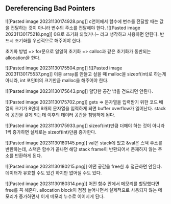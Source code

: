 ## Dereferencing Bad Pointers
![[Pasted image 20231130174928.png]]
c언어에서 함수에 변수를 전달할 때는 값을 전달하는 것이 아니라 변수의 주소를 전달해야 한다.
![[Pasted image 20231130175218.png]]
0으로 초기화 되었거니~ 라고 생각하고 사용하면 안된다.
반드시 초기화를 우선적으로 해주어야 한다.

초기화 방법
=> for문으로 일일히 초기화
=> calloc과 같은 초기화가 동반되는 allocation을 한다.

![[Pasted image 20231130175504.png]]
![[Pasted image 20231130175537.png]]
이중 array를 만들고 싶을 때 malloc을 sizeof(int)로 하는게 아니라, int 포인터의 크기만큼 malloc을 해주어야 한다.

![[Pasted image 20231130175643.png]]
할당한 공간 밖을 건드리면 안된다.

![[Pasted image 20231130175702.png]]
gets => 문자열을 입력받기 위한 코드
배열의 크기가 8인데 9개의 문자열을 입력하게 되면 buffer overflow가 일어난다.
stack에 공간을 갖게 되는데 이후의 데이터 공간을 침범하게 된다.

![[Pasted image 20231130175933.png]]
sizeof(int)만큼 더해야 하는 것이 아니라 1씩 증가하면 실제로는 sizeof(int)만큼 증가한다.

![[Pasted image 20231130180145.png]]
val은 stack에 있고 &val은 스택 주소를 반환하는데, 스택은 함수가 끝나면 해당 stack frame이 반환되어서 존재하지 않는 주소를 반환하게 된다.

![[Pasted image 20231130180215.png]]
어떤 공간을 free한 후 접근하면 안된다.
데이터가 유효할 수도 있긴 하지만 없어질 수도 있다.

![[Pasted image 20231130180314.png]]
어떤 함수 안에서 메모리를 할당했다면 free를 꼭 해준다.
allocation block이 점점 늘어나면서 실제적으로 사용되지 않는 메모리가 증가하면서 이게 메모리 누수로 이어지게 된다.
